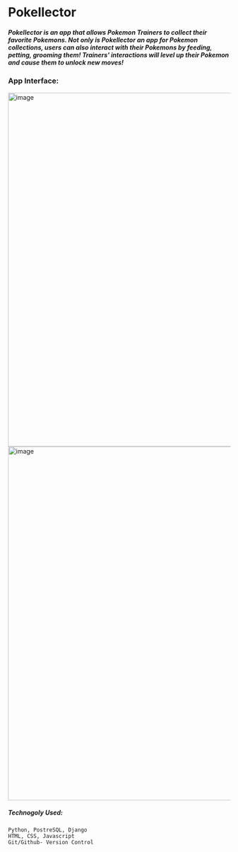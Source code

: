 # Pokellector
##### Pokellector is an app that allows Pokemon Trainers to collect their favorite Pokemons. Not only is Pokellector an app for Pokemon collections, users can also interact with their Pokemons by feeding, petting, grooming them! Trainers' interactions will level up their Pokemon and cause them to unlock new moves!

### App Interface:
<img width="800" alt="image" src="https://user-images.githubusercontent.com/72634228/178934292-eedef4ac-a8f3-4dea-b815-97c46bc5b88d.png">
<img width="800" alt="image" src="https://user-images.githubusercontent.com/72634228/179475432-f2ff1f29-f731-463c-b867-158891205858.png">


##### Technogoly Used:
    Python, PostreSQL, Django
    HTML, CSS, Javascript
    Git/Github- Version Control
